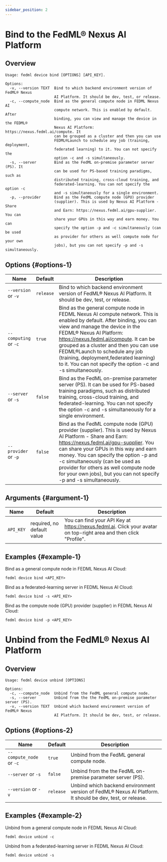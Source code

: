 ```yaml
---
sidebar_position: 2
---
```

# Bind to the FedML® Nexus AI Platform

## Overview
```
Usage: fedml device bind [OPTIONS] [API_KEY].

Options:
  -v, --version TEXT  Bind to which backend environment version of FedML® Nexus
                      AI Platform. It should be dev, test, or release.
  -c, --compute_node  Bind as the general compute node in FEDML Nexus AI
                      compute network. This is enabled by default. After
                      binding, you can view and manage the device in the FEDML®
                      Nexus AI Platform: https://nexus.fedml.ai/compute. It
                      can be grouped as a cluster and then you can use
                      FEDML®Launch to schedule any job (training, deployment,
                      federated learning) to it. You can not specify the
                      option -c and -s simultaneously.
  -s, --server        Bind as the FedML on-premise parameter server (PS). It
                      can be used for PS-based training paradigms, such as
                      distributed training, cross-cloud training, and
                      federated-learning. You can not specify the option -c
                      and -s simultaneously for a single environment.
  -p, --provider      Bind as the FedML compute node (GPU) provider
                      (supplier). This is used by Nexus AI Platform - Share
                      and Earn: https://nexus.fedml.ai/gpu-supplier. You can
                      share your GPUs in this way and earn money. You can
                      specify the option -p and -c simultaneously (can be used
                      as provider for others as well compute node for your own
                      jobs), but you can not specify -p and -s simultaneously.
```

## Options {#options-1}

| Name                  | Default   | Description                                                                                                                                                                                                                                                                                                                                                                                                       |
|-----------------------|-----------|-------------------------------------------------------------------------------------------------------------------------------------------------------------------------------------------------------------------------------------------------------------------------------------------------------------------------------------------------------------------------------------------------------------------|
| `--version` or `-v`   | `release` | Bind to which backend environment version of FedML® Nexus AI Platform. It should be dev, test, or release.                                                                                                                                                                                                                                                                                                        |
| `--computing` or `-c` | `true`    | Bind as the general compute node in FEDML Nexus AI compute network. This is enabled by default. After binding, you can view and manage the device in the FEDML® Nexus AI Platform: https://nexus.fedml.ai/compute. It can be grouped as a cluster and then you can use FEDML®Launch to schedule any job (training, deployment,federated learning) to it. You can not specify the option -c and -s simultaneously. |
| `--server` or `-s`    | `false`   | Bind as the FedML on-premise parameter server (PS). It can be used for PS-based training paradigms, such as distributed training, cross-cloud training, and federated-learning. You can not specify the option -c and -s simultaneously for a single environment.                                                                                                                                                 |
| `--provider` or `-p`  | `false`   | Bind as the FedML compute node (GPU) provider (supplier). This is used by Nexus AI Platform - Share and Earn: https://nexus.fedml.ai/gpu-supplier. You can share your GPUs in this way and earn money. You can specify the option -p and -c simultaneously (can be used as provider for others as well compute node for your own jobs), but you can not specify -p and -s simultaneously.                         |

## Arguments {#argument-1}
| Name                  | Default                    | Description                                                                                                        |
|-----------------------|----------------------------|--------------------------------------------------------------------------------------------------------------------|
| `API_KEY`             | required, no default value | You can find your API Key at https://nexus.fedml.ai. Click your avatar on top-right area and then click "Profile". |

## Examples {#example-1}

Bind as a general compute node in FEDML Nexus AI Cloud:
```
fedml device bind <API_KEY>
```

Bind as a federated-learning server in FEDML Nexus AI Cloud:
```
fedml device bind -s <API_KEY>
```

Bind as the compute node (GPU) provider (supplier) in FEDML Nexus AI Cloud:
```
fedml device bind -p <API_KEY>
```

# Unbind from the FedML® Nexus AI Platform

## Overview
```
Usage: fedml device unbind [OPTIONS]

Options:
  -c, --compute_node  Unbind from the FedML general compute node.
  -s, --server        Unbind from the the FedML on-premise parameter server (PS).
  -v, --version TEXT  Unbind which backend environment version of FedML® Nexus
                      AI Platform. It should be dev, test, or release.
```


## Options {#options-2}

| Name                     | Default   | Description                                                                                               |
|--------------------------|-----------|-----------------------------------------------------------------------------------------------------------|
| `--compute_node` or `-c` | `true`    | Unbind from the FedML general compute node.                                                               |
| `--server` or `-s`       | `false`   | Unbind from the the FedML on-premise parameter server (PS).                                               |
| `--version` or `-v`      | `release` | Unbind which backend environment version of FedML® Nexus AI Platform. It should be dev, test, or release. |

## Examples {#example-2}

Unbind from a general compute node in FEDML Nexus AI Cloud:
```
fedml device unbind -c
```

Unbind from a federated-learning server in FEDML Nexus AI Cloud:
```
fedml device unbind -s
```